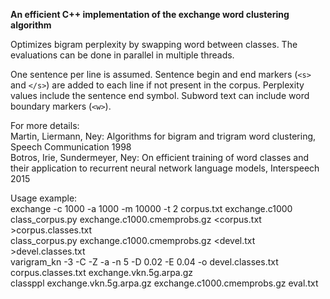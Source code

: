 **An efficient C++ implementation of the exchange word clustering algorithm**

Optimizes bigram perplexity by swapping word between classes. The evaluations
can be done in parallel in multiple threads.

One sentence per line is assumed. Sentence begin and end markers (`<s>` and
`</s>`) are added to each line if not present in the corpus. Perplexity values
include the sentence end symbol. Subword text can include word boundary markers
(`<w>`).

For more details:  
Martin, Liermann, Ney: Algorithms for bigram and trigram word clustering, Speech Communication 1998  
Botros, Irie, Sundermeyer, Ney: On efficient training of word classes and their application to recurrent neural network language models, Interspeech 2015  

Usage example:  
exchange -c 1000 -a 1000 -m 10000 -t 2 corpus.txt exchange.c1000  
class_corpus.py exchange.c1000.cmemprobs.gz <corpus.txt >corpus.classes.txt  
class_corpus.py exchange.c1000.cmemprobs.gz <devel.txt >devel.classes.txt  
varigram_kn -3 -C -Z -a -n 5 -D 0.02 -E 0.04 -o devel.classes.txt corpus.classes.txt exchange.vkn.5g.arpa.gz  
classppl exchange.vkn.5g.arpa.gz exchange.c1000.cmemprobs.gz eval.txt  
